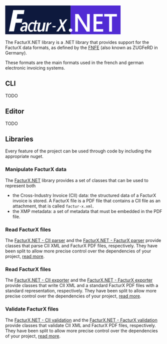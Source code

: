![FacturX.NET logo](Assets/Logo/logo.png)

The FacturX.NET library is a .NET library that provides support for the FacturX data formats, as defined by the [FNFE](https://fnfe-mpe.org/factur-x/) (also known as ZUGFeRD in Germany).

These formats are the main formats used in the french and german electronic invoicing systems.

## CLI

TODO

## Editor

TODO

## Libraries

Every feature of the project can be used through code by including the appropriate nuget.

### Manipulate FacturX data

The [FacturX.NET](https://github.com/ismailbennani/FacturXDotNet/tree/master/FacturXDotNet) library provides a set of classes that can be used to represent both 
- the Cross-Industry Invoice (CII) data: the structured data of a FacturX invoice is stored. A FacturX file is a PDF file that contains a CII file as an attachment, that is called `factur-x.xml`.  
- the XMP metadata: a set of metadata that must be embedded in the PDF file.

### Read FacturX files

The [FacturX.NET - CII parser](https://github.com/ismailbennani/FacturXDotNet/tree/master/FacturXDotNet.Parsers.CII) and the [FacturX.NET - FacturX parser](https://github.com/ismailbennani/FacturXDotNet/tree/master/FacturXDotNet.Parsers.FacturX) provide classes that parse CII XML and FacturX PDF files, respectively.
They have been split to allow more precise control over the dependencies of your project, [read more](https://github.com/ismailbennani/FacturXDotNet/tree/master/FacturXDotNet.Parsers.FacturX).

### Read FacturX files

The [FacturX.NET - CII exporter](https://github.com/ismailbennani/FacturXDotNet/tree/master/FacturXDotNet.Exporters.CII) and the [FacturX.NET - FacturX exporter](https://github.com/ismailbennani/FacturXDotNet/tree/master/FacturXDotNet.Exporters.FacturX) provide classes that write CII XML and a standard FacturX PDF files with a standard representation, respectively.
They have been split to allow more precise control over the dependencies of your project, [read more](https://github.com/ismailbennani/FacturXDotNet/tree/master/FacturXDotNet.Exporters.FacturX).

### Validate FacturX files

The [FacturX.NET - CII validation](https://github.com/ismailbennani/FacturXDotNet/tree/master/FacturXDotNet.Validation.CII) and the [FacturX.NET - FacturX validation](https://github.com/ismailbennani/FacturXDotNet/tree/master/FacturXDotNet.Validation.FacturX) provide classes that validate CII XML and FacturX PDF files, respectively.
They have been split to allow more precise control over the dependencies of your project, [read more](https://github.com/ismailbennani/FacturXDotNet/tree/master/FacturXDotNet.Validation.FacturX).